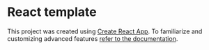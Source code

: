 # React template

This project was created using
[Create React App](https://github.com/facebook/create-react-app). To familiarize
and customizing advanced features
[refer to the documentation](https://facebook.github.io/create-react-app/docs/getting-started).

